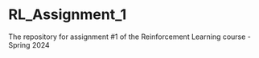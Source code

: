 # RL_Assignment_1
The repository for assignment #1 of the Reinforcement Learning course - Spring 2024
